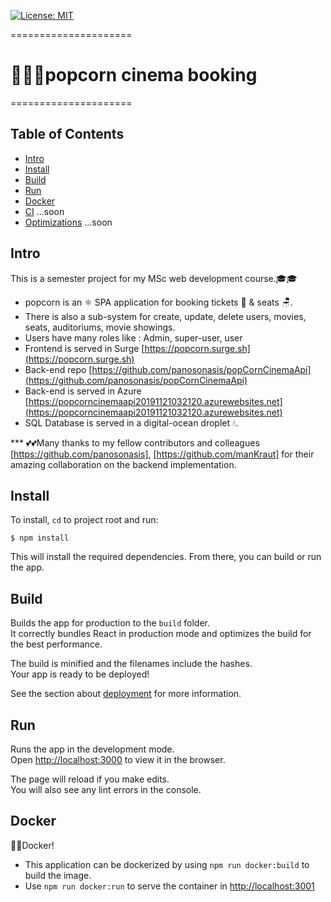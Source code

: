 [![License: MIT](https://img.shields.io/badge/License-MIT-yellow.svg)](https://opensource.org/licenses/MIT)

=====================

# 🍿🍿🍿popcorn cinema booking
=====================


## Table of Contents
* [Intro](#intro)
* [Install](#install)
* [Build](#build)
* [Run](#run)
* [Docker](#docker)
* [CI](#continuousIntegration) ...soon
* [Optimizations](#Optimizations) ...soon

## Intro
This is a semester project for my MSc web development course.🎓🎓

* popcorn is an ⚛️ SPA application for booking tickets 🎫 & seats 🪑. 
* There is also a sub-system for create, update, delete users, movies, seats, auditoriums, movie showings.
* Users have many roles like : Admin, super-user, user
* Frontend is served in Surge [https://popcorn.surge.sh](https://popcorn.surge.sh)
* Back-end repo [https://github.com/panosonasis/popCornCinemaApi](https://github.com/panosonasis/popCornCinemaApi)
* Back-end is served in Azure [https://popcorncinemaapi20191121032120.azurewebsites.net](https://popcorncinemaapi20191121032120.azurewebsites.net)
* SQL Database is served in a digital-ocean droplet 💧.

*** 💕💕Many thanks to my fellow contributors and colleagues 
[https://github.com/panosonasis], [https://github.com/manKraut] for their amazing collaboration on the backend implementation. 

## Install
To install, `cd` to project root and run:
```
$ npm install
```
This will install the required dependencies. From there, you can build or run the app.

## Build
Builds the app for production to the `build` folder.<br>
It correctly bundles React in production mode and optimizes the build for the best performance.

The build is minified and the filenames include the hashes.<br>
Your app is ready to be deployed!

See the section about [deployment](https://facebook.github.io/create-react-app/docs/deployment) for more information.

## Run

Runs the app in the development mode.<br>
Open [http://localhost:3000](http://localhost:3000) to view it in the browser.

The page will reload if you make edits.<br>
You will also see any lint errors in the console.

## Docker

🐳🐳Docker! 
* This application can be dockerized by using `npm run docker:build` to build the image.
* Use `npm run docker:run` to serve the container in [http://localhost:3001](http://localhost:3001)

